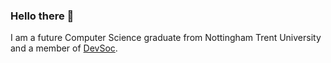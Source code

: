 ### Hello there 👋
I am  a future Computer Science graduate from Nottingham Trent University and a member of [DevSoc](https://github.com/NTUDevSoc).

<!--
**bradshawlily/bradshawlily** is a ✨ _special_ ✨ repository because its `README.md` (this file) appears on your GitHub profile.

